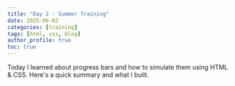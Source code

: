 ```yaml
---
title: "Day 2 - Summer Training"
date: 2025-06-02
categories: [training]
tags: [html, css, blog]
author_profile: true
toc: true
---
```

Today I learned about progress bars and how to simulate them using HTML & CSS. Here's a quick summary and what I built.
